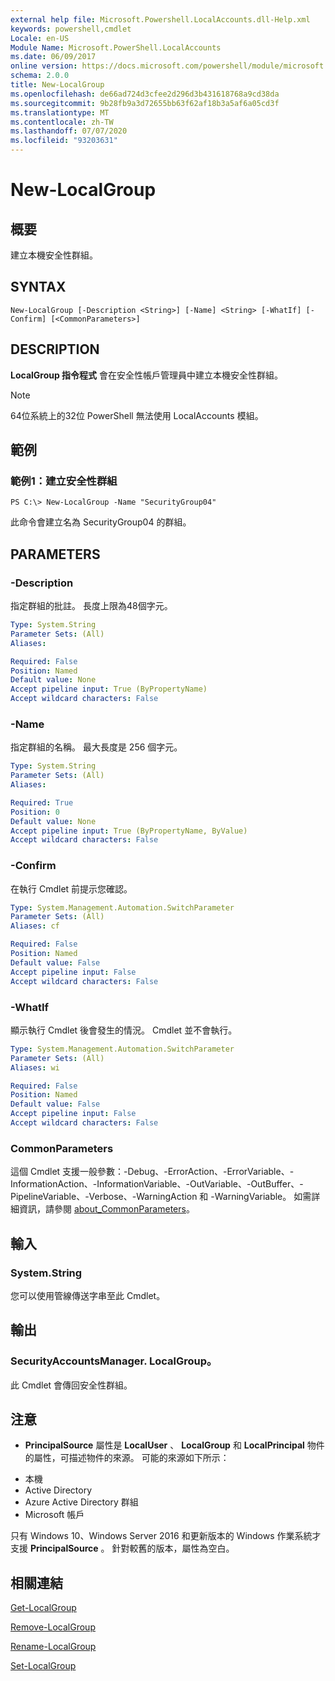 ```yaml
---
external help file: Microsoft.Powershell.LocalAccounts.dll-Help.xml
keywords: powershell,cmdlet
Locale: en-US
Module Name: Microsoft.PowerShell.LocalAccounts
ms.date: 06/09/2017
online version: https://docs.microsoft.com/powershell/module/microsoft.powershell.localaccounts/new-localgroup?view=powershell-5.1&WT.mc_id=ps-gethelp
schema: 2.0.0
title: New-LocalGroup
ms.openlocfilehash: de66ad724d3cfee2d296d3b431618768a9cd38da
ms.sourcegitcommit: 9b28fb9a3d72655bb63f62af18b3a5af6a05cd3f
ms.translationtype: MT
ms.contentlocale: zh-TW
ms.lasthandoff: 07/07/2020
ms.locfileid: "93203631"
---
```

# New-LocalGroup

## 概要
建立本機安全性群組。

## SYNTAX

```
New-LocalGroup [-Description <String>] [-Name] <String> [-WhatIf] [-Confirm] [<CommonParameters>]
```

## DESCRIPTION
**LocalGroup 指令程式** 會在安全性帳戶管理員中建立本機安全性群組。

> [!NOTE]
> 64位系統上的32位 PowerShell 無法使用 LocalAccounts 模組。

## 範例

### 範例1：建立安全性群組

```
PS C:\> New-LocalGroup -Name "SecurityGroup04"
```

此命令會建立名為 SecurityGroup04 的群組。

## PARAMETERS

### -Description
指定群組的批註。
長度上限為48個字元。

```yaml
Type: System.String
Parameter Sets: (All)
Aliases:

Required: False
Position: Named
Default value: None
Accept pipeline input: True (ByPropertyName)
Accept wildcard characters: False
```

### -Name
指定群組的名稱。
最大長度是 256 個字元。

```yaml
Type: System.String
Parameter Sets: (All)
Aliases:

Required: True
Position: 0
Default value: None
Accept pipeline input: True (ByPropertyName, ByValue)
Accept wildcard characters: False
```

### -Confirm
在執行 Cmdlet 前提示您確認。

```yaml
Type: System.Management.Automation.SwitchParameter
Parameter Sets: (All)
Aliases: cf

Required: False
Position: Named
Default value: False
Accept pipeline input: False
Accept wildcard characters: False
```

### -WhatIf
顯示執行 Cmdlet 後會發生的情況。
Cmdlet 並不會執行。

```yaml
Type: System.Management.Automation.SwitchParameter
Parameter Sets: (All)
Aliases: wi

Required: False
Position: Named
Default value: False
Accept pipeline input: False
Accept wildcard characters: False
```

### CommonParameters
這個 Cmdlet 支援一般參數：-Debug、-ErrorAction、-ErrorVariable、-InformationAction、-InformationVariable、-OutVariable、-OutBuffer、-PipelineVariable、-Verbose、-WarningAction 和 -WarningVariable。 如需詳細資訊，請參閱 [about_CommonParameters](https://go.microsoft.com/fwlink/?LinkID=113216)。

## 輸入

### System.String
您可以使用管線傳送字串至此 Cmdlet。

## 輸出

### SecurityAccountsManager. LocalGroup。
此 Cmdlet 會傳回安全性群組。

## 注意

* **PrincipalSource** 屬性是 **LocalUser** 、 **LocalGroup** 和 **LocalPrincipal** 物件的屬性，可描述物件的來源。 可能的來源如下所示：

- 本機
- Active Directory
- Azure Active Directory 群組
- Microsoft 帳戶

只有 Windows 10、Windows Server 2016 和更新版本的 Windows 作業系統才支援 **PrincipalSource** 。 針對較舊的版本，屬性為空白。

## 相關連結

[Get-LocalGroup](Get-LocalGroup.md)

[Remove-LocalGroup](Remove-LocalGroup.md)

[Rename-LocalGroup](Rename-LocalGroup.md)

[Set-LocalGroup](Set-LocalGroup.md)
